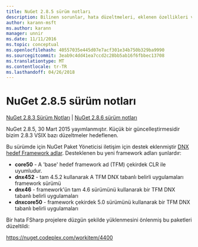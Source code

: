 ```yaml
---
title: NuGet 2.8.5 sürüm notları
description: Bilinen sorunlar, hata düzeltmeleri, eklenen özellikleri ve dcr NuGet 2.8.5 dahil etmek için sürüm notları.
author: karann-msft
ms.author: karann
manager: unnir
ms.date: 11/11/2016
ms.topic: conceptual
ms.openlocfilehash: 40557035e445d07e7acf301e34b750b329ba9990
ms.sourcegitcommit: 3eab9c4dd41ea7ccd2c28bb5ab16f6fbbec13708
ms.translationtype: MT
ms.contentlocale: tr-TR
ms.lasthandoff: 04/26/2018
---
```

# <a name="nuget-285-release-notes"></a>NuGet 2.8.5 sürüm notları

[NuGet 2.8.3 Sürüm Notları](../release-notes/nuget-2.8.3.md) | [NuGet 2.8.6 sürüm notları](../release-notes/nuget-2.8.6.md)

NuGet 2.8.5, 30 Mart 2015 yayımlanmıştır. Küçük bir güncelleştirmesidir bizim 2.8.3 VSIX bazı düzeltmeler hedeflenen.

Bu sürümde için NuGet Paket Yöneticisi iletişim için destek eklenmiştir [DNX hedef Framework adlar](https://github.com/aspnet/dnx).  Desteklenen bu yeni framework adları şunlardır:

* **core50** - A 'base' hedef framework ad (TFM) çekirdek CLR ile uyumludur.
* **dnx452** - tam 4.5.2 kullanarak A TFM DNX tabanlı belirli uygulamaları framework sürümü
* **dnx46** - framework'ün tam 4.6 sürümünü kullanarak bir TFM DNX tabanlı belirli uygulamaları
* **dnxcore50** - framework çekirdek 5.0 sürümünü kullanarak bir TFM DNX tabanlı belirli uygulamaları

Bir hata FSharp projelere düzgün şekilde yüklenmesini önlenmiş bu paketleri düzeltildi:

https://nuget.codeplex.com/workitem/4400